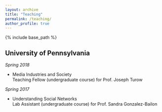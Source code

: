```yaml
---
layout: archive
title: "Teaching"
permalink: /teaching/
author_profile: true
---
```


{% include base_path %}

## University of Pennsylvania
*Spring 2018*<br>
* Media Industries and Society<br>
Teaching Fellow (undergraduate course) for Prof. Joseph Turow

*Spring 2017*<br>
* Understanding Social Networks<br>
Lab Assistant (undergraduate course) for Prof. Sandra Gonzalez-Bailon